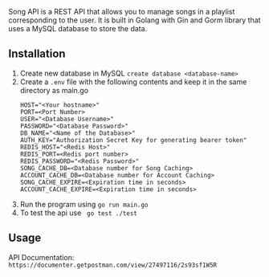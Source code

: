 Song API is a REST API that allows you to manage songs in a playlist corresponding to the user. It is built in Golang with Gin and Gorm library that uses a MySQL database to store the data. 

## Installation
1. Create new database in MySQL ```create database <database-name>```
2. Create a ```.env``` file with the following contents and keep it in the same directory as main.go
    ```
    HOST="<Your hostname>"
    PORT=<Port Number>
    USER="<Database Username>"
    PASSWORD="<Database Password>"
    DB_NAME="<Name of the Database>"
    AUTH_KEY="Authorization Secret Key for generating bearer token"
    REDIS_HOST="<Redis Host>"
    REDIS_PORT=<Redis port number>
    REDIS_PASSWORD="<Redis Password>"
    SONG_CACHE_DB=<Database number for Song Caching>    
    ACCOUNT_CACHE_DB=<Database number for Account Caching>
    SONG_CACHE_EXPIRE=<Expiration time in seconds>
    ACCOUNT_CACHE_EXPIRE=<Expiration time in seconds>
    ```
3. Run the program using ```go run main.go```
4. To test the api use ``` go test ./test```

## Usage
API Documentation: `https://documenter.getpostman.com/view/27497116/2s93sf1W5R`